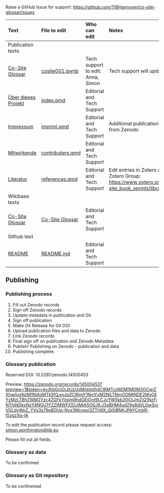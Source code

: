 Raise a GitHub Issue for support: https://github.com/TIBHannover/co-site-glossar/issues 

| Text | File to edit | Who can edit | Notes |
| :---- | :---- | :---- | :---- |
| Publication texts |  |  |  |
| [Co-Site Glossar](https://tibhannover.github.io/co-site-glossar/cosite001.html) | [cosite001.ipynb](https://github.com/TIBHannover/co-site-glossar/blob/main/cosite001.ipynb) | Tech support to edit: Anna, Simon | Tech support will update from Wikibase text |
| [Über dieses Projekt](https://tibhannover.github.io/co-site-glossar/) | [index.qmd](https://github.com/TIBHannover/co-site-glossar/blob/main/index.qmd) | Editorial and Tech Support |  |
| [Impressum](https://tibhannover.github.io/co-site-glossar/imprint.html) | [imprint.qmd](https://github.com/TIBHannover/co-site-glossar/blob/main/imprint.qmd) | Editorial and Tech Support | Additional publication metadata to be added from Zenodo |
| [Mitwirkende](https://tibhannover.github.io/co-site-glossar/contributors.html) | [contributers.qmd](https://github.com/TIBHannover/co-site-glossar/blob/main/contributors.qmd) | Editorial and Tech Support |  |
| [Literatur](https://tibhannover.github.io/co-site-glossar/references.html) | [references.qmd](https://github.com/TIBHannover/co-site-glossar/blob/main/references.qmd) | Editorial and Tech Support | Edit entries in Zotero and copy paste across. Zotero Group: https://www.zotero.org/groups/5631396/co-site_book_sprints/library |
| Wikibase texts |  |  |  |
| [Co-Site Glossar](https://climatekg.semanticclimate.net/index.php?title=Co-Site_Glossar) | [Co-Site Glossar](https://climatekg.semanticclimate.net/index.php?title=Co-Site_Glossar) | Editorial and Tech Support |  |
| Github text |  |  |  |
| [README](https://github.com/TIBHannover/co-site-glossar/blob/main/README.md) | [README.md](https://github.com/TIBHannover/co-site-glossar/blob/main/README.md) | Editorial and Tech Support |  |

## Publishing

### Publishing process

  1. Fill out Zenodo records
  2. Sign off Zenodo records
  3. Update metadata in publication and Git
  4. Sign off publication
  5. Make Git Release for Git DOI
  6. Upload publication files and data to Zenodo
  7. Link Zenodo records
  8. Final sign off on publication and Zenodo Metadata
  9. Publish! Publishing on Zenodo - publication and data
  10. Publishing complete.

### Glossary publication

Reserved DOI: 10.5281/zenodo.14500453

Preview: https://zenodo.org/records/14500453?preview=1&token=eyJhbGciOiJIUzUxMiIsImlhdCI6MTczNDM1MDM3OCwiZXhwIjoxNzM1NjAzMTk5fQ.eyJpZCI6ImY1NmYxM2NiLTNmOGMtNDE2My04YzMzLTBhZWM2Yzc4ZGFkYiIsImRhdGEiOnt9LCJyYW5kb20iOiJmZjQ1NzFjNThiNDkxNzY4NGU1Y2ZlMWFjODJiMjA5OSJ9.J3oBHM4ud29g8dVLGwSvrVGLdyWpZ_YVx3s79pBDUp-Nyx3Mcyesl3ZTH9X_QiSiBNKJPAYCmbR-t5zgzXg-IA 

To edit the publication record please request access: simon.worthington@tib.eu

Please fiil out all fields.

### Glossary as data

To be confirmed

### Glossary as Git repository 

To be confiremed




